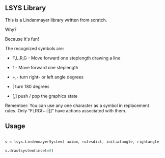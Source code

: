 ## LSYS Library ##

This is a Lindenmayer library written from scratch.

Why?

Because it's fun!


The recognized symbols are:

+ F,L,R,G - Move forward one steplength drawing a line

+ f - Move forward one steplength

+ +,- turn right- or left angle degrees

+ | turn 180 degrees

+ [,] push / pop the graphics state

Remember: You can use any one character as a symbol in replacement rules. Only "FLRGf+-|[]" have actions associated with them.


## Usage ##

```Python

s = lsys.LindenmayerSystem( axiom, rulesdict, initialangle, rightangle, leftangle, steplength, depth)

s.drawlsystem(inset=0)

```
